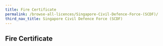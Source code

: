 ```yaml
---
title: Fire Certificate
permalink: /browse-all-licences/Singapore-Civil-Defence-Force-(SCDF)/
third_nav_title: Singapore Civil Defence Force (SCDF)
---
```

## Fire Certificate
